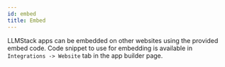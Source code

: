 ```yaml
---
id: embed
title: Embed
---
```


LLMStack apps can be embedded on other websites using the provided embed code. Code snippet to use for embedding is available in `Integrations -> Website` tab in the app builder page.
